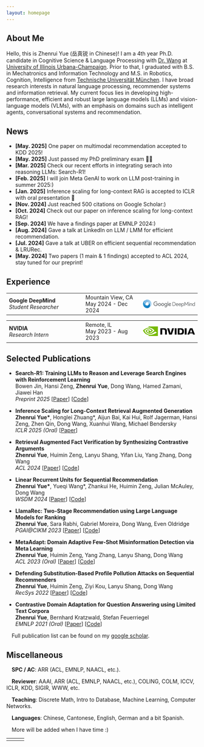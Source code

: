 ```yaml
---
layout: homepage
---
```


## About Me

Hello, this is Zhenrui Yue (岳真锐 in Chinese)! I am a 4th year Ph.D. candidate in Cognitive Science & Language Processing with [Dr. Wang](https://wangdong.org/) at [University of Illinois Urbana-Champaign](https://illinois.edu/). Prior to that, I graduated with B.S. in Mechatronics and Information Technology and M.S. in Robotics, Cognition, Intelligence from [Technische Universität München](https://tum.de/). I have broad research interests in natural language processing, recommender systems and information retrieval. My current focus lies in developing high-performance, efficient and robust large language models (LLMs) and vision-language models (VLMs), with an emphasis on domains such as intelligent agents, conversational systems and recommendation.

## News

- **[May. 2025]** One paper on multimodal recommendation accepted to KDD 2025!
- **[May. 2025]** Just passed my PhD preliminary exam 🎉🎉
- **[Mar. 2025]** Check our recent efforts in integrating serach into reasoning LLMs: Search-R1!
- **[Feb. 2025]** I will join Meta GenAI to work on LLM post-training in summer 2025:)
- **[Jan. 2025]** Inference scaling for long-context RAG is accepted to ICLR with oral presentation 🎉
- **[Nov. 2024]** Just reached 500 citations on Google Scholar:)
- **[Oct. 2024]** Check out our paper on inference scaling for long-context RAG!
- **[Sep. 2024]** We have a findings paper at EMNLP 2024:)
- **[Aug. 2024]** Gave a talk at LinkedIn on LLM / LMM for efficient recommendation.
- **[Jul. 2024]** Gave a talk at UBER on efficient sequential recommendation & LRURec.
- **[May. 2024]** Two papers (1 main & 1 findings) accepted to ACL 2024, stay tuned for our preprint!

## Experience

<table style="width: 100%;">
    <tr style="border: none;">
        <td style="width: 40%; text-align: left; border: none;">
            <b>Google DeepMind</b><br/>
            <i>Student Researcher</i><br/>
        </td>
        <td style="width: 30%; text-align: left; border: none;">
            Mountain View, CA<br/>
            May 2024 - Dec 2024<br/>
        </td>
        <td style="width: 30%; text-align: right; border: none;">
            <img src="assets/img/gdm_logo.svg" width="100%" style="display: block; margin-left: auto; margin-right: auto;">
        </td>
    </tr>
</table>

<table style="width: 100%;">
    <tr style="border: none;">
        <td style="width: 40%; text-align: left; border: none;">
            <b>NVIDIA</b><br/>
            <i>Research Intern</i><br/>
        </td>
        <td style="width: 30%; text-align: left; border: none;">
            Remote, IL<br/>
            May 2023 - Aug 2023<br/>
        </td>
        <td style="width: 30%; text-align: right; border: none;">
            <img src="assets/img/nvidia_logo.svg" width="100%" style="display: block; margin-left: auto; margin-right: auto;">
        </td>
    </tr>
</table>

## Selected Publications

- **Search-R1: Training LLMs to Reason and Leverage Search Engines with Reinforcement Learning** \
Bowen Jin, Hansi Zeng, **Zhenrui Yue**, Dong Wang, Hamed Zamani, Jiawei Han \
*Preprint 2025* [[Paper](https://arxiv.org/abs/2503.09516)] [[Code](https://github.com/PeterGriffinJin/Search-R1)]

- **Inference Scaling for Long-Context Retrieval Augmented Generation** \
**Zhenrui Yue\***, Honglei Zhuang\*, Aijun Bai, Kai Hui, Rolf Jagerman, Hansi Zeng, Zhen Qin, Dong Wang, Xuanhui Wang, Michael Bendersky \
*ICLR 2025 (Oral)* [[Paper](https://arxiv.org/abs/2410.04343)]

- **Retrieval Augmented Fact Verification by Synthesizing Contrastive Arguments** \
**Zhenrui Yue**, Huimin Zeng, Lanyu Shang, Yifan Liu, Yang Zhang, Dong Wang \
*ACL 2024* [[Paper](https://arxiv.org/abs/2406.09815)] [[Code](https://github.com/yueeeeeeee/RAFTS)]

- **Linear Recurrent Units for Sequential Recommendation** \
**Zhenrui Yue\***, Yueqi Wang\*, Zhankui He, Huimin Zeng, Julian McAuley, Dong Wang \
*WSDM 2024* [[Paper](https://arxiv.org/abs/2310.02367)] [[Code](https://github.com/yueqirex/LRURec)]

- **LlamaRec: Two-Stage Recommendation using Large Language Models for Ranking** \
**Zhenrui Yue**, Sara Rabhi, Gabriel Moreira, Dong Wang, Even Oldridge \
*PGAI@CIKM 2023* [[Paper](https://arxiv.org/abs/2311.02089)] [[Code](https://github.com/Yueeeeeeee/LlamaRec)]

- **MetaAdapt: Domain Adaptive Few-Shot Misinformation Detection via Meta Learning** \
**Zhenrui Yue**, Huimin Zeng, Yang Zhang, Lanyu Shang, Dong Wang \
*ACL 2023 (Oral)* [[Paper](https://arxiv.org/abs/2305.12692)] [[Code](https://github.com/Yueeeeeeee/MetaAdapt)]

- **Defending Substitution-Based Profile Pollution Attacks on Sequential Recommenders** \
**Zhenrui Yue**, Huimin Zeng, Ziyi Kou, Lanyu Shang, Dong Wang \
*RecSys 2022* [[Paper](https://arxiv.org/abs/2207.11237)] [[Code](https://github.com/Yueeeeeeee/RecSys-Substitution-Defense)]

- **Contrastive Domain Adaptation for Question Answering using Limited Text Corpora** \
**Zhenrui Yue**, Bernhard Kratzwald, Stefan Feuerriegel \
*EMNLP 2021 (Oral)* [[Paper](https://arxiv.org/abs/2108.13854)] [[Code](https://github.com/Yueeeeeeee/CAQA)]

<!-- - **Black-Box Attacks on Sequential Recommenders via Data-Free Model Extraction** \
**Zhenrui Yue\***, Zhankui He\*, Huimin Zeng, Julian McAuley \
*RecSys 2021* [[Paper](https://arxiv.org/abs/2109.01165)] [[Code](https://github.com/Yueeeeeeee/RecSys-Extraction-Attack)] -->

&emsp;Full publication list can be found on my [google scholar](https://scholar.google.com/citations?user=9Iy_KmsAAAAJ).

## Miscellaneous

&emsp;**SPC / AC**: ARR (ACL, EMNLP, NAACL, etc.).

&emsp;**Reviewer**: AAAI, ARR (ACL, EMNLP, NAACL, etc.), COLING, COLM, ICCV, ICLR, KDD, SIGIR, WWW, etc.

&emsp;**Teaching**: Discrete Math, Intro to Database, Machine Learning, Computer Networks.

&emsp;**Languages**: Chinese, Cantonese, English, German and a bit Spanish.

&emsp;More will be added when I have time :)

<table style="width: 100%;">
    <tr style="border: none;">
        <td style="width: 30%; text-align: left; border: none;"></td>
        <td style="width: 40%; text-align: left; border: none;">
            <script type="text/javascript" id="clstr_globe" src="//clustrmaps.com/globe.js?d=CCBG78Qfl8BwXKMGkSFsI7cO3UkNyK2gazBsjHEAJow"></script>
        </td>
        <td style="width: 30%; text-align: right; border: none;"></td>
    </tr>
</table>